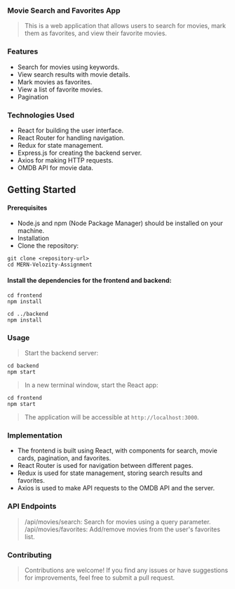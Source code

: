 ### Movie Search and Favorites App

> This is a web application that allows users to search for movies, mark them as favorites, and view their favorite movies.

### Features
-  Search for movies using keywords.
-  View search results with movie details.
-  Mark movies as favorites.
-  View a list of favorite movies.
-  Pagination

### Technologies Used
- React for building the user interface.
- React Router for handling navigation.
- Redux for state management.
- Express.js for creating the backend server.
- Axios for making HTTP requests.
- OMDB API for movie data.

## Getting Started
#### Prerequisites
* Node.js and npm (Node Package Manager) should be installed on your machine.
* Installation
* Clone the repository:
```
git clone <repository-url>
cd MERN-Velozity-Assignment
````
#### Install the dependencies for the frontend and backend:
```
cd frontend
npm install
```
```
cd ../backend
npm install
```
### Usage 
> Start the backend server:
```
cd backend
npm start
```
> In a new terminal window, start the React app:
```
cd frontend
npm start
```
> The application will be accessible at `http://localhost:3000`.

### Implementation

- The frontend is built using React, with components for search, movie cards, pagination, and favorites.
- React Router is used for navigation between different pages.
- Redux is used for state management, storing search results and favorites.
- Axios is used to make API requests to the OMDB API and the server.

### API Endpoints

> /api/movies/search: Search for movies using a query parameter.
> /api/movies/favorites: Add/remove movies from the user's favorites list.

### Contributing

> Contributions are welcome! If you find any issues or have suggestions for improvements, feel free to submit a pull request.

